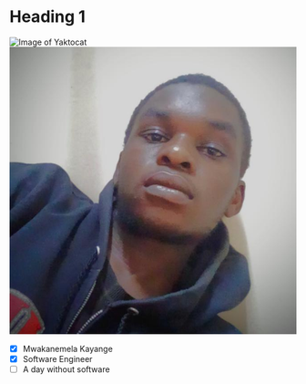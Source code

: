 # Heading 1
![Image of Yaktocat](https://octodex.github.com/images/yaktocat.png)
![Image of Mwakanemela kayange](https://github.com/Mwakanemela/introduction-to-github/blob/main/me.jpg)

- [x] Mwakanemela Kayange
- [x] Software Engineer
- [ ] A day without software
